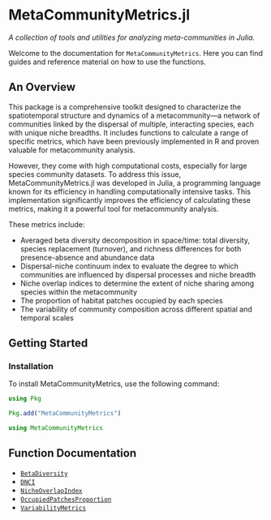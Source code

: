 # MetaCommunityMetrics.jl 
*A collection of tools and utilities for analyzing meta-communities in Julia.*

Welcome to the documentation for `MetaCommunityMetrics`. Here you can find guides and reference material on how to use the functions.

## An Overview
This package is a comprehensive toolkit designed to characterize the spatiotemporal structure and dynamics of a metacommunity—a network of communities linked by the dispersal of multiple, interacting species, each with unique niche breadths. It includes functions to calculate a range of specific metrics, which have been previously implemented in R and proven valuable for metacommunity analysis. 

However, they come with high computational costs, especially for large species community datasets. To address this issue, MetaCommunityMetrics.jl was developed in Julia, a programming language known for its efficiency in handling computationally intensive tasks. This implementation significantly improves the efficiency of calculating these metrics, making it a powerful tool for metacommunity analysis. 

These metrics include:
- Averaged beta diversity decomposition in space/time: total diversity, species replacement (turnover), and richness differences for both presence-absence and abundance data
- Dispersal-niche continuum index to evaluate the degree to which communities are influenced by dispersal processes and niche breadth
- Niche overlap indices to determine the extent of niche sharing among species within the metacommunity
- The proportion of habitat patches occupied by each species
- The variability of community composition across different spatial and temporal scales


## Getting Started

### Installation

To install MetaCommunityMetrics, use the following command:

```julia
using Pkg

Pkg.add("MetaCommunityMetrics")

using MetaCommunityMetrics
```

## Function Documentation

- [`BetaDiversity`](https://github.com/cralibe/MetaCommunityMetrics.jl/blob/main/src/BetaDiversity.jl)
- [`DNCI`](https://github.com/cralibe/MetaCommunityMetrics.jl/blob/main/src/DNCI.jl)
- [`NicheOverlapIndex`](https://github.com/cralibe/MetaCommunityMetrics.jl/blob/main/src/NicheOverlapIndex.jl)
- [`OccupiedPatchesProportion`](https://github.com/cralibe/MetaCommunityMetrics.jl/blob/main/src/OccupiedPatchesProportion.jl)
- [`VariabilityMetrics`](https://github.com/cralibe/MetaCommunityMetrics.jl/blob/main/src/VariabilityMetrics.jl)
